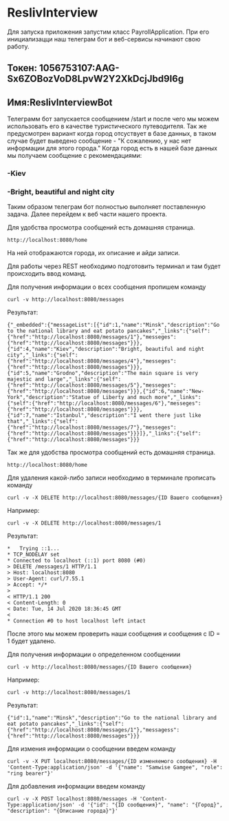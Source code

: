 # ReslivInterview 

Для запуска приложения запустим класс PayrollApplication.
При его инициализацци наш телеграм бот и веб-сервисы начинают свою работу.
## Токен: 1056753107:AAG-Sx6ZOBozVoD8LpvW2Y2XkDcjJbd9I6g
## Имя:ReslivInterviewBot
Телеграмм бот запускается сообщением /start  и после чего мы можем использовать его в качестве туристического путеводителя. Так же предусмотрен вариант когда город отсуствует в базе данных, в таком случае будет выведено сообщение - "К сожалению, у нас нет информации для этого города."
Когда город есть в нашей базе данных мы получаем сообщение с рекомендациями:
### -Kiev
### -Bright, beautiful and night city
Таким образом телеграм бот полностью выполняет поставленную задача. 
Далее перейдем к веб части нашего проекта.

Для удобства просмотра сообщений есть домашняя страница.
```
http://localhost:8080/home
```
На ней отображаются города, их описание и айди записи.

Для работы через REST необходимо подготовить терминал и там будет происходить ввод команд.

Для получения информации о всех сообщения пропишем команду
```
curl -v http://localhost:8080/messages
```
Результат:

```
{"_embedded":{"messageList":[{"id":1,"name":"Minsk","description":"Go to the national library and eat potato pancakes","_links":{"self":{"href":"http://localhost:8080/messages/1"},"messeges":{"href":"http://localhost:8080/messages"}}},{"id":4,"name":"Kiev","description":"Bright, beautiful and night city","_links":{"self":{"href":"http://localhost:8080/messages/4"},"messeges":{"href":"http://localhost:8080/messages"}}},{"id":5,"name":"Grodno","description":"The main square is very majestic and large","_links":{"self":{"href":"http://localhost:8080/messages/5"},"messeges":{"href":"http://localhost:8080/messages"}}},{"id":6,"name":"New-York","description":"Statue of Liberty and much more","_links":{"self":{"href":"http://localhost:8080/messages/6"},"messeges":{"href":"http://localhost:8080/messages"}}},{"id":7,"name":"Istanbul","description":"I went there just like that","_links":{"self":{"href":"http://localhost:8080/messages/7"},"messeges":{"href":"http://localhost:8080/messages"}}}]},"_links":{"self":{"href":"http://localhost:8080/messages"}}}
```

Так же для удобства просмотра сообщений есть домашняя страница.
```
http://localhost:8080/home
```

Для удаления какой-либо записи необходимо в терминале прописать команду
```
curl -v -X DELETE http://localhost:8080/messages/{ID Вашего сообщения}
```
Например: 
```
curl -v -X DELETE http://localhost:8080/messages/1
```
Результат:
```
*   Trying ::1...
* TCP_NODELAY set
* Connected to localhost (::1) port 8080 (#0)
> DELETE /messages/1 HTTP/1.1
> Host: localhost:8080
> User-Agent: curl/7.55.1
> Accept: */*
>
< HTTP/1.1 200
< Content-Length: 0
< Date: Tue, 14 Jul 2020 18:36:45 GMT
<
* Connection #0 to host localhost left intact
```

После этого мы можем проверить наши сообщения и сообщения с ID = 1 будет удалено.

 
Для получения информации о определенном сообщениии
```
curl -v http://localhost:8080/messages/{ID Вашего сообщения}
```
Например:
```
curl -v http://localhost:8080/messages/1
```
Результат:
```
{"id":1,"name":"Minsk","description":"Go to the national library and eat potato pancakes","_links":{"self":{"href":"http://localhost:8080/messages/1"},"messagess":{"href":"http://localhost:8080/messages"}}}
```

Для измения информации о сообщении введем команду
```
curl -v -X PUT localhost:8080/messages/{ID изменяемого сообщения} -H 'Content-Type:application/json' -d '{"name": "Samwise Gamgee", "role": "ring bearer"}'
```

Для добавления информации введем команду
```
curl -v -X POST localhost:8080/messages -H 'Content-Type:application/json' -d '{"id": "{ID сообщения}", "name": "{Город}", "description": "{Описание города}"}'
```
